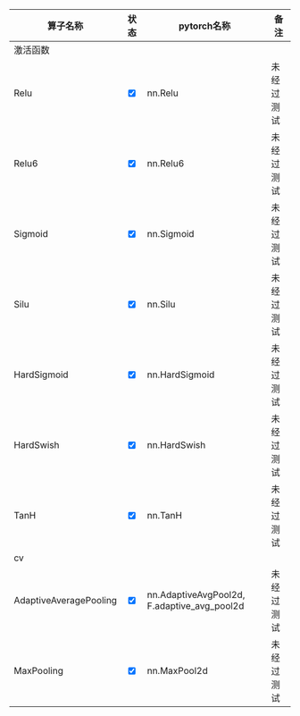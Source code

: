 | 算子名称               | 状态                             | pytorch名称                                   | 备注       |
| ---------------------- | -------------------------------- | --------------------------------------------- | ---------- |
| 激活函数               |
| Relu                   | <input type="checkbox" checked>  | nn.Relu                                       | 未经过测试 |
| Relu6                  | <input type="checkbox" checked>  | nn.Relu6                                      | 未经过测试 |
| Sigmoid                | <input type="checkbox" checked>  | nn.Sigmoid                                    | 未经过测试 |
| Silu                   | <input type="checkbox" checked>  | nn.Silu                                       | 未经过测试 |
| HardSigmoid            | <input type="checkbox" checked>  | nn.HardSigmoid                                | 未经过测试 |
| HardSwish              | <input type="checkbox" checked>  | nn.HardSwish                                  | 未经过测试 |
| TanH                   | <input type="checkbox" checked>  | nn.TanH                                       | 未经过测试 |
| cv                     |
| AdaptiveAveragePooling | <input type="checkbox"  checked> | nn.AdaptiveAvgPool2d,   F.adaptive_avg_pool2d | 未经过测试 |
| MaxPooling             | <input type="checkbox"  checked> | nn.MaxPool2d                                  | 未经过测试 |